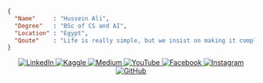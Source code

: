 ```json
{
  "Name"     : "Hussein Ali",
  "Degree"   : "BSc of CS and AI",
  "Location" : "Egypt",
  "Qoute"    : "Life is really simple, but we insist on making it complicated."
}
```

<div align="center">
  <a href="https://www.linkedin.com/in/thisishusseinali/">
    <img src="https://img.shields.io/badge/linkedin-%2312100E.svg?&style=for-the-badge&logo=linkedin&logoColor=white&color=black" alt="LinkedIn">
  </a>
  <a href="https://www.kaggle.com/thisishusseinali">
    <img src="https://img.shields.io/badge/kaggle-%2312100E.svg?&style=for-the-badge&logo=kaggle&logoColor=white&color=black" alt="Kaggle">
  </a>
  <a href="https://medium.com/@thisishusseinali">
    <img src="https://img.shields.io/badge/medium-%2312100E.svg?&style=for-the-badge&logo=medium&logoColor=white&color=black" alt="Medium">
  </a>
  <a href="https://www.youtube.com/@thisishusseinali">
    <img src="https://img.shields.io/badge/youtube-%23FF0000.svg?&style=for-the-badge&logo=youtube&logoColor=white&color=black" alt="YouTube">
  </a>
  <a href="https://www.facebook.com/thisishusseinali">
    <img src="https://img.shields.io/badge/facebook-%231877F2.svg?&style=for-the-badge&logo=facebook&logoColor=white&color=black" alt="Facebook">
  </a>
  <a href="https://www.instagram.com/thisishusseinali">
    <img src="https://img.shields.io/badge/instagram-%2312100E.svg?&style=for-the-badge&logo=instagram&logoColor=white&color=black" alt="Instagram">
  </a>
    <a href="https://github.com/thisishusseinali">
    <img src="https://img.shields.io/badge/github-%2312100E.svg?&style=for-the-badge&logo=github&logoColor=white&color=black" alt="GitHub">
  </a>
</div>
